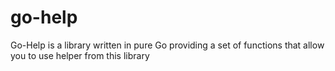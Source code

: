 # go-help
Go-Help is a library written in pure Go providing a set of functions that allow you to use helper from this library
